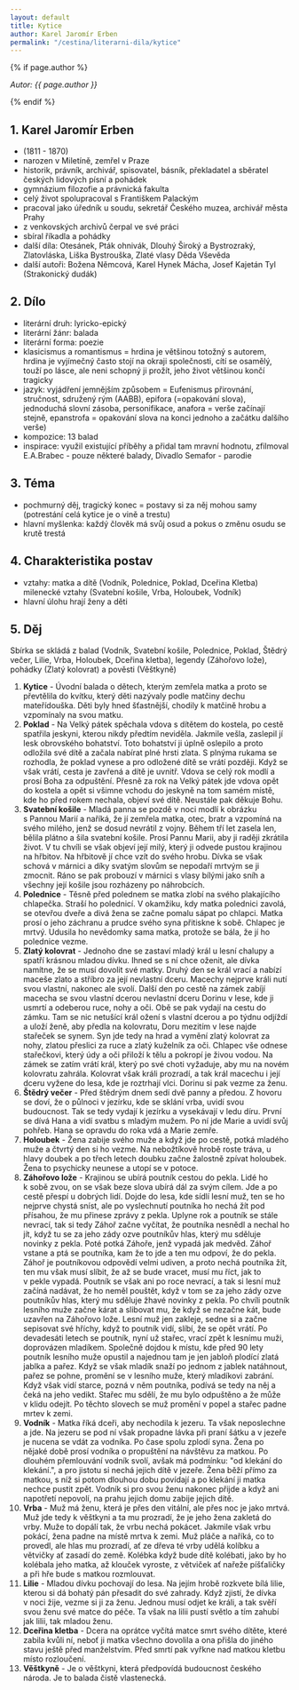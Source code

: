 ```yaml
---
layout: default
title: Kytice
author: Karel Jaromír Erben
permalink: "/cestina/literarni-dila/kytice"
---
```


{% if page.author %}

*Autor: {{ page.author }}*

{% endif %}

## 1. Karel Jaromír Erben

- (1811 - 1870)
- narozen v Miletíně, zemřel v Praze
- historik, právník, archivář, spisovatel, básník, překladatel a sběratel českých lidových písní a pohádek
- gymnázium filozofie a právnická fakulta
- celý život spolupracoval s Františkem Palackým
- pracoval jako úředník u soudu, sekretář Českého muzea, archivář města Prahy
- z venkovských archivů čerpal ve své práci
- sbíral říkadla a pohádky
- další díla: Otesánek, Pták ohnivák, Dlouhý Široký a Bystrozraký, Zlatovláska, Liška Bystrouška, Zlaté vlasy Děda Vševěda
- další autoři: Božena Němcová, Karel Hynek Mácha, Josef Kajetán Tyl (Strakonický dudák)

## 2. Dílo

- literární druh: lyricko-epický
- literární žánr: balada
- literární forma: poezie
- klasicismus a romantismus = hrdina je většinou totožný s autorem, hrdina je vyjímečný často stojí na okraji společnosti, cítí se osamělý, touží po lásce, ale neni schopný ji prožít, jeho život většinou končí tragicky
- jazyk: vyjádření jemnějším způsobem = Eufenismus
přirovnání, stručnost, sdružený rým (AABB), epifora (=opakování slova), jednoduchá slovní zásoba, personifikace, anafora = verše začínají stejně, epanstrofa = opakování slova na konci jednoho a začátku dalšího verše)
- kompozice: 13 balad
- inspirace: využil existující příběhy a přidal tam mravní hodnotu, zfilmoval E.A.Brabec - pouze některé balady, Divadlo Semafor - parodie

## 3. Téma

- pochmurný děj, tragický konec = postavy si za něj mohou samy (potrestání celá kytice je o vině a trestu)
- hlavní myšlenka: každý člověk má svůj osud a pokus o změnu osudu se krutě trestá

## 4. Charakteristika postav

- vztahy: matka a dítě (Vodník, Polednice, Poklad, Dceřina Kletba)
milenecké vztahy (Svatební košile, Vrba, Holoubek, Vodník)
- hlavní úlohu hrají ženy a děti

## 5. Děj

Sbírka se skládá z balad (Vodník, Svatební košile, Polednice, Poklad, Štědrý večer, Lilie, Vrba, Holoubek, Dceřina kletba), legendy (Záhořovo lože), pohádky (Zlatý kolovrat) a pověsti (Věštkyně)

1. **Kytice** - Úvodní balada o dětech, kterým zemřela matka a proto se převtělila do kvítku, který děti nazývaly podle matčiny dechu mateřídouška. Děti byly hned šťastnější, chodily k matčině hrobu a vzpomínaly na svou matku.
1. **Poklad** - Na Velký pátek spěchala vdova s dítětem do kostela, po cestě spatřila jeskyni, kterou nikdy předtím neviděla. Jakmile vešla, zaslepil jí lesk obrovského bohatství. Toto bohatství ji úplně oslepilo a proto odložila své dítě a začala nabírat plné hrsti zlata. S plnýma rukama se rozhodla, že poklad vynese a pro odložené dítě se vrátí později. Když se však vrátí, cesta je zavřená a dítě je uvnitř. Vdova se celý rok modlí a prosí Boha za odpuštění. Přesně za rok na Velký pátek jde vdova opět do kostela a opět si všimne vchodu do jeskyně na tom samém místě, kde ho před rokem nechala, objeví své dítě. Neustále pak děkuje Bohu.
2. **Svatební košile** - Mladá panna se pozdě v noci modlí k obrázku s Pannou Marií a naříká, že jí zemřela matka, otec, bratr a vzpomíná na svého milého, jenž se dosud nevrátil z vojny. Během tří let zasela len, bělila plátno a šila svatební košile. Prosí Pannu Marii, aby ji raději zkrátila život. V tu chvíli se však objeví její milý, který ji odvede pustou krajinou na hřbitov. Na hřbitově jí chce vzít do svého hrobu. Dívka se však schová v márnici a díky svatým slovům se nepodaří mrtvým se ji zmocnit. Ráno se pak probouzí v márnici s vlasy bílými jako sníh a všechny její košile jsou rozházeny po náhrobcích. 
3. **Polednice** - Těsně před polednem se matka zlobí na svého plakajícího chlapečka. Straší ho polednicí. V okamžiku, kdy matka polednici zavolá, se otevřou dveře a divá žena se začne pomalu sápat po chlapci. Matka prosí o jeho záchranu a prudce svého syna přitiskne k sobě. Chlapec je mrtvý. Udusila ho nevědomky sama matka, protože se bála, že jí ho polednice vezme.  
4. **Zlatý kolovrat** - Jednoho dne se zastaví mladý král u lesní chalupy a spatří krásnou mladou dívku. Ihned se s ní chce oženit, ale dívka namítne, že se musí dovolit své matky. Druhý den se král vrací a nabízí maceše zlato a stříbro za její nevlastní dceru. Macechy nejprve králi nutí svou vlastní, nakonec ale svolí. Další den po cestě na zámek zabíjí macecha se svou vlastní dcerou nevlastní dceru Dorinu v lese, kde ji usmrtí a odeberou ruce, nohy a oči. Obě se pak vydají na cestu do zámku. Tam se nic netušící král ožení s vlastní dcerou a po týdnu odjíždí a uloží ženě, aby předla na kolovratu, Doru mezitím v lese najde stařeček se synem. Syn jde tedy na hrad a vymění zlatý kolovrat za nohy, zlatou přeslici za ruce a zlatý kuželník za oči. Chlapec vše odnese stařečkovi, který údy a oči přiloží k tělu a pokropí je živou vodou. Na zámek se zatím vrátí král, který po své choti vyžaduje, aby mu na novém kolovratu zahrála. Kolovrat však králi prozradí, a tak král macechu i její dceru vyžene do lesa, kde je roztrhají vlci. Dorinu si pak vezme za ženu.
5. **Štědrý večer** - Před štědrým dnem sedí dvě panny a předou. Z hovoru se doví, že o půlnoci v jezírku, kde se sklání vrba, uvidí svou budoucnost. Tak se tedy vydají k jezírku a vysekávají v ledu díru. První se dívá Hana a vidí svatbu s mladým mužem. Po ní jde Marie a uvidí svůj pohřeb. Hana se opravdu do roka vdá a Marie zemře.
6. **Holoubek** - Žena zabije svého muže a když jde po cestě, potká mladého muže a čtvrtý den si ho vezme. Na nebožtíkově hrobě roste tráva, u hlavy doubek a po třech letech doubku začne žalostně zpívat holoubek. Žena to psychicky neunese a utopí se v potoce. 
7. **Záhořovo lože** - Krajinou se ubírá poutník cestou do pekla. Lidé ho k sobě zvou, on se však beze slova ubírá dál za svým cílem. Jde a po cestě přespí u dobrých lidí. Dojde do lesa, kde sídlí lesní muž, ten se ho nejprve chystá sníst, ale po vyslechnutí poutníka ho nechá žít pod přísahou, že mu přinese zprávy z pekla. Uplyne rok a poutník se stále nevrací, tak si tedy Záhoř začne vyčítat, že poutníka nesnědl a nechal ho jít, když tu se za jeho zády ozve poutníkův hlas, který mu sděluje novinky z pekla. Poté potká Záhoře, jenž vypadá jak medvěd. Záhoř vstane a ptá se poutníka, kam že to jde a ten mu odpoví, že do pekla. Záhoř je poutníkovou odpovědí velmi udiven, a proto nechá poutníka žít, ten mu však musí slíbit, že až se bude vracet, musí mu říct, jak to v pekle vypadá. Poutník se však ani po roce nevrací, a tak si lesní muž začíná nadávat, že ho neměl pouštět, když v tom se za jeho zády ozve poutníkův hlas, který mu sděluje žhavé novinky z pekla. Po chvíli poutník lesního muže začne kárat a slibovat mu, že když se nezačne kát, bude uzavřen na Záhořovo lože. Lesní muž jen zakleje, sedne si a začne sepisovat své hříchy, když to poutník vidí, slíbí, že se opět vrátí. Po devadesáti letech se poutník, nyní už stařec, vrací zpět k lesnímu muži, doprovázen mladíkem. Společně dojdou k místu, kde před 90 lety poutník lesního muže opustil a najednou tam je jen jabloň plodící zlatá jablka a pařez. Když se však mladík snaží po jednom z jablek natáhnout, pařez se pohne, promění se v lesního muže, který mladíkovi zabrání. Když však vidí starce, pozná v něm poutníka, podívá se tedy na něj a čeká na jeho vedikt. Stařec mu sdělí, že mu bylo odpuštěno a že může v klidu odejít. Po těchto slovech se muž promění v popel a stařec padne mrtev k zemi.
8. **Vodník** - Matka říká dceři, aby nechodila k jezeru. Ta však neposlechne a jde. Na jezeru se pod ní však propadne lávka při praní šátku a v jezeře je nucena se vdát za vodníka. Po čase spolu zplodí syna. Žena po nějaké době prosí vodníka o propuštění na návštěvu za matkou. Po dlouhém přemlouvání vodník svolí, avšak má podmínku: 
"od klekání do klekání.", a pro jistotu si nechá jejich dítě v jezeře. Žena běží přímo za matkou, s níž si potom dlouhou dobu povídají a po klekání ji matka nechce pustit zpět. Vodník si pro svou ženu nakonec přijde a když ani napotřetí nepovolí, na prahu jejich domu zabije jejich dítě. 
1.  **Vrba** - Muž má ženu, která je přes den vitální, ale přes noc je jako mrtvá. Muž jde tedy k věštkyni a ta mu prozradí, že je jeho žena zakletá do vrby. Muže to dopálí tak, že vrbu nechá pokácet. Jakmile však vrbu pokácí, žena padne na místě mrtva k zemi. Muž pláče a naříká, co to provedl, ale hlas mu prozradí, ať ze dřeva té vrby udělá kolíbku a větvičky ať zasadí do země. Kolébka když bude dítě kolébati, jako by ho kolébala jeho matka, až klouček vyroste, z větviček ať nařeže píšťaličky a při hře bude s matkou rozmlouvat. 
2.  **Lilie** - Mladou dívku pochovají do lesa. Na jejím hrobě rozkvete bílá lilie, kterou si dá bohatý pán přesadit do své zahrady. Když zjistí, že dívka v noci žije, vezme si ji za ženu. Jednou musí odjet ke králi, a tak svěří svou ženu své matce do péče. Ta však na lilii pustí světlo a tím zahubí jak lilii, tak mladou ženu.
3.  **Dceřina kletba** - Dcera na oprátce vyčítá matce smrt svého dítěte, které zabila kvůli ní, neboť ji matka všechno dovolila a ona přišla do jiného stavu ještě před manželstvím. Před smrtí pak vyřkne nad matkou kletbu místo rozloučení.
4.  **Věštkyně** - Je o věštkyni, která předpovídá budoucnost českého národa. Je to balada čistě vlastenecká.
